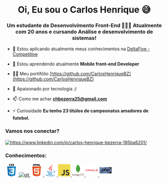 <h1 align="center">Oi, Eu sou o Carlos Henrique 😅</h1>
<h3 align="center">Um estudante de Desenvolvimento Front-End 👨🏽‍💻 Atualmente com 20 anos e cursando Análise e desenvolvimento de sistemas!</h3>

- 🔭 Estou aplicando atualmente meus conhecimentos na [DeltaFive - Competitive](https://deltafive.netlify.app/)

- 🌱 Estou aprendendo atualmente **Mobile front-end Developer**

- 👨‍💻 Meu portifólio [https://github.com/CarlosHenriqueBZ](https://github.com/CarlosHenriqueBZ)

- 💬 Apaixonado por tecnologia *:)*

- 📫 Como me achar **chbezerra25@gmail.com**

- ⚡ Curiosidade **Eu tenho 23 titúlos de campeonatos amadores de futebol.**

<h3 align="left">Vamos nos conectar?</h3>
<p align="left">
<a href="https://www.linkedin.com/in/carlos-henrique-bezerra-185ba6201/" target="blank"><img align="center" src="http://www.userlogos.org/files/logos/siipikarja/linkedin.png"  alt="https://www.linkedin.com/in/carlos-henrique-bezerra-185ba6201/" height="80" width="120" /></a>
</p>

<h3 align="left">Conhecimentos:</h3>
<p align="left"> <a href="https://www.w3schools.com/css/" target="_blank"> <img src="https://raw.githubusercontent.com/devicons/devicon/master/icons/css3/css3-original-wordmark.svg" alt="css3" width="40" height="40"/> </a> <a href="https://git-scm.com/" target="_blank"> <img src="https://www.vectorlogo.zone/logos/git-scm/git-scm-icon.svg" alt="git" width="40" height="40"/> </a> <a href="https://www.w3.org/html/" target="_blank"> <img src="https://raw.githubusercontent.com/devicons/devicon/master/icons/html5/html5-original-wordmark.svg" alt="html5" width="40" height="40"/> </a> <a href="https://www.java.com" target="_blank"> <img src="https://raw.githubusercontent.com/devicons/devicon/master/icons/java/java-original.svg" alt="java" width="40" height="40"/> </a> <a href="https://developer.mozilla.org/en-US/docs/Web/JavaScript" target="_blank"> <img src="https://raw.githubusercontent.com/devicons/devicon/master/icons/javascript/javascript-original.svg" alt="javascript" width="40" height="40"/> </a> <a href="https://www.mongodb.com/" target="_blank"> <img src="https://raw.githubusercontent.com/devicons/devicon/master/icons/mongodb/mongodb-original-wordmark.svg" alt="mongodb" width="40" height="40"/> </a> <a href="https://www.oracle.com/" target="_blank"> <img src="https://raw.githubusercontent.com/devicons/devicon/master/icons/oracle/oracle-original.svg" alt="oracle" width="40" height="40"/> </a> <a href="https://www.php.net" target="_blank"> <img src="https://raw.githubusercontent.com/devicons/devicon/master/icons/php/php-original.svg" alt="php" width="40" height="40"/> </a> </p>
